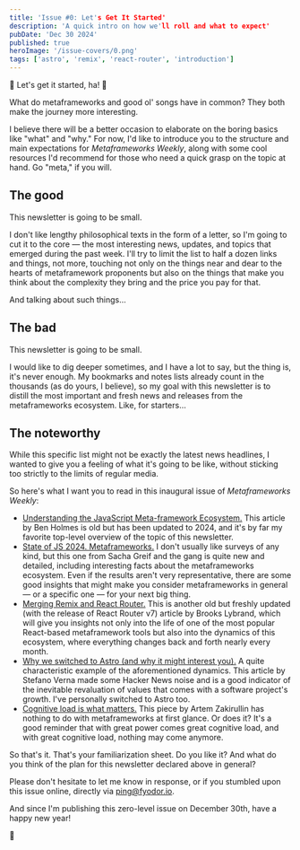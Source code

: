 ```yaml
---
title: 'Issue #0: Let's Get It Started'
description: 'A quick intro on how we'll roll and what to expect'
pubDate: 'Dec 30 2024'
published: true
heroImage: '/issue-covers/0.png'
tags: ['astro', 'remix', 'react-router', 'introduction']
---
```


🎵 Let's get it started, ha! 🎵

What do metaframeworks and good ol' songs have in common? They both make the journey more interesting.

I believe there will be a better occasion to elaborate on the boring basics like "what" and "why." For now, I'd like to introduce you to the structure and main expectations for _Metaframeworks Weekly_, along with some cool resources I'd recommend for those who need a quick grasp on the topic at hand. Go "meta," if you will.

## The good

This newsletter is going to be small.

I don't like lengthy philosophical texts in the form of a letter, so I'm going to cut it to the core — the most interesting news, updates, and topics that emerged during the past week. I'll try to limit the list to half a dozen links and things, not more, touching not only on the things near and dear to the hearts of metaframework proponents but also on the things that make you think about the complexity they bring and the price you pay for that.

And talking about such things…

## The bad

This newsletter is going to be small.

I would like to dig deeper sometimes, and I have a lot to say, but the thing is, it's never enough. My bookmarks and notes lists already count in the thousands (as do yours, I believe), so my goal with this newsletter is to distill the most important and fresh news and releases from the metaframeworks ecosystem. Like, for starters…

## The noteworthy

While this specific list might not be exactly the latest news headlines, I wanted to give you a feeling of what it's going to be like, without sticking too strictly to the limits of regular media.

So here's what I want you to read in this inaugural issue of _Metaframeworks Weekly_:

- [Understanding the JavaScript Meta-framework Ecosystem.](https://prismic.io/blog/javascript-meta-frameworks-ecosystem) This article by Ben Holmes is old but has been updated to 2024, and it's by far my favorite top-level overview of the topic of this newsletter.
- [State of JS 2024. Metaframeworks.](https://2024.stateofjs.com/en-US/libraries/meta-frameworks/) I don't usually like surveys of any kind, but this one from Sacha Greif and the gang is quite new and detailed, including interesting facts about the metaframeworks ecosystem. Even if the results aren't very representative, there are some good insights that might make you consider metaframeworks in general — or a specific one — for your next big thing.
- [Merging Remix and React Router.](https://remix.run/blog/merging-remix-and-react-router) This is another old but freshly updated (with the release of React Router v7) article by Brooks Lybrand, which will give you insights not only into the life of one of the most popular React-based metaframework tools but also into the dynamics of this ecosystem, where everything changes back and forth nearly every month.
- [Why we switched to Astro (and why it might interest you).](https://www.datocms.com/blog/why-we-switched-to-astro) A quite characteristic example of the aforementioned dynamics. This article by Stefano Verna made some Hacker News noise and is a good indicator of the inevitable revaluation of values that comes with a software project's growth. I've personally switched to Astro too.
- [Cognitive load is what matters.](https://minds.md/zakirullin/cognitive) This piece by Artem Zakirullin has nothing to do with metaframeworks at first glance. Or does it? It's a good reminder that with great power comes great cognitive load, and with great cognitive load, nothing may come anymore.

So that's it. That's your familiarization sheet. Do you like it? And what do you think of the plan for this newsletter declared above in general?

Please don't hesitate to let me know in response, or if you stumbled upon this issue online, directly via [ping@fyodor.io](mailto:ping@fyodor.io).

And since I'm publishing this zero-level issue on December 30th, have a happy new year!

👋
